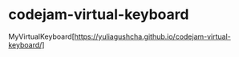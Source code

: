 # codejam-virtual-keyboard

MyVirtualKeyboard[https://yuliagushcha.github.io/codejam-virtual-keyboard/]

